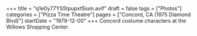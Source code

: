 +++
title = "q1e0y77YS5tpupxt5ium.avif"
draft = false
tags = ["Photos"]
categories = ["Pizza Time Theatre"]
pages = ["Concord, CA (1975 Diamond Blvd)"]
startDate = "1979-12-00"
+++
Concord costume characters at the Willows Shopping Center.
